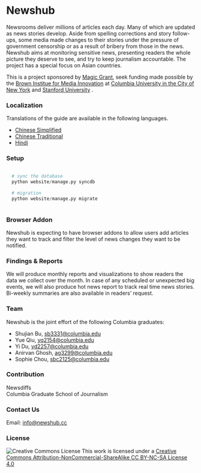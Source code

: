 # Newshub

Newsrooms deliver millions of articles each day. Many of which are updated as news stories develop. Aside from spelling corrections and story follow-ups, some media made changes to their stories under the pressure of government censorship or as a result of bribery from those in the news. Newshub aims at monitoring sensitive news, presenting readers the whole picture they deserve to see, and try to keep journalism accountable. The project has a special focus on Asian countries. 

This is a project sponsored by [Magic Grant](http://brown.stanford.edu/magic), seek funding made possible by the [Brown Institue for Media Innovation](http://brown.columbia.edu/) at [Columbia University in the City of New York](http://www.columbia.edu/) and [Stanford University](http://www.stanford.edu/) . <br/>


### Localization

Translations of the guide are available in the following languages. 
* [Chinese Simplified](https://github.com/shujianbu/newshub/README-zhCN.md)
* [Chinese Traditional](https://github.com/shujianbu/newshub/README-zhTW.md)
* [Hindi](https://github.com/shujianbu/newshub/README-Hindi.md)

### Setup 

```Python
  
  # sync the database
  python website/manage.py syncdb 
  
  # migration
  python website/manage.py migrate  
  
```

### Browser Addon 

Newshub is expecting to have browser addons to allow users add articles they want to track and filter the level of news changes they want to be notified. 


### Findings & Reports 

We will produce monthly reports and visualizations to show readers the data we collect over the month. In case of any scheduled or unexpected big events, we will also produce hot news report to track real time news stories. Bi-weekly summaries are also available in readers’ request. 

### Team 

Newshub is the joint effort of the following Columbia graduates:

* Shujian Bu, sb3331@columbia.edu
* Yue Qiu, yq2154@columbia.edu 
* Yi Du, yd2257@columbia.edu 
* Anirvan Ghosh, ag3299@columbia.edu
* Sophie Chou, sbc2125@columbia.edu


### Contribution 

Newsdiffs <br/>
Columbia Graduate School of Journalism

### Contact Us

Email: info@newshub.cc


### License
![Creative Commons License](http://i.creativecommons.org/l/by-nc-sa/3.0/88x31.png)
This work is licensed under a [Creative Commons Attribution-NonCommercial-ShareAlike CC BY-NC-SA License 4.0](http://creativecommons.org/licenses/by-nc-sa/4.0/)




